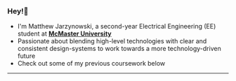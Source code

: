 ### Hey!👋

- I'm Matthew Jarzynowski, a second-year Electrical Engineering (EE) student at **[McMaster University](https://www.eng.mcmaster.ca/ece/)**
- Passionate about blending high-level technologies with clear and consistent design-systems to work towards a more technology-driven future
- Check out some of my previous coursework below
---
